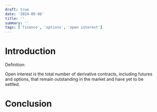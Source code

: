 ```yaml
---
draft: true
date: '2024-09-06'
title: ''
summary: ''
tags: ['finance', 'options', 'open interest']
---
```


# Introduction

Definition:

Open interest is the total number of derivative contracts, including futures and options, that remain outstanding in the market and have yet to be settled.

# Conclusion
